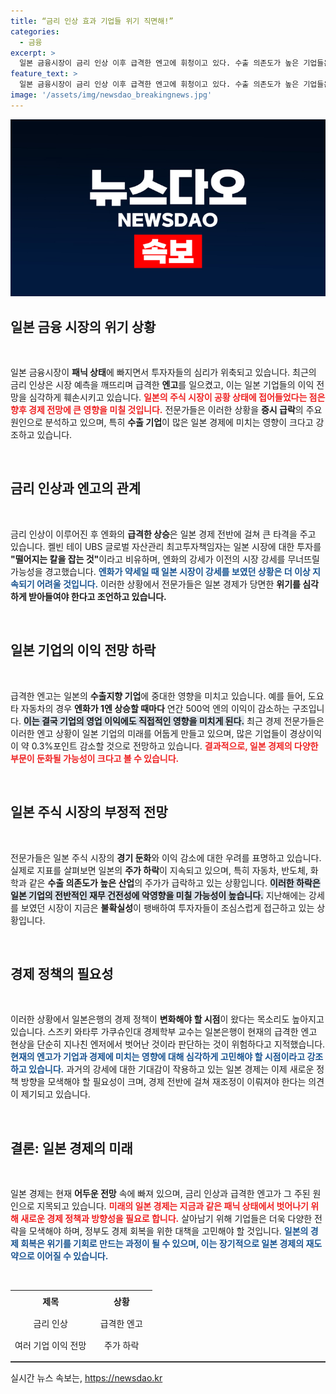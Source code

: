 ```yaml
---
title: “금리 인상 효과 기업들 위기 직면해!”
categories:
  - 금융
excerpt: >
  일본 금융시장이 금리 인상 이후 급격한 엔고에 휘청이고 있다. 수출 의존도가 높은 기업들은 이익 전망을 상실하며, 닛케이지수는 올해 상승분을 대폭 반납했다. 전문가들은 일본 주식 시장의 불안정성을 경고하며, 투자자들에게 신중할 것을 촉구하고 있다.
feature_text: >
  일본 금융시장이 금리 인상 이후 급격한 엔고에 휘청이고 있다. 수출 의존도가 높은 기업들은 이익 전망을 상실하며, 닛케이지수는 올해 상승분을 대폭 반납했다. 전문가들은 일본 주식 시장의 불안정성을 경고하며, 투자자들에게 신중할 것을 촉구하고 있다.
image: '/assets/img/newsdao_breakingnews.jpg'
---
```


<p><img src="/assets/img/newsdao_breakingnews.jpg" alt="implanttips 속보" /></p>

<h2 data-ke-size="size26">일본 금융 시장의 위기 상황</h2>

<p data-ke-size="size16">&nbsp;</p>

<p>일본 금융시장이 <strong>패닉 상태</strong>에 빠지면서 투자자들의 심리가 위축되고 있습니다. 최근의 금리 인상은 시장 예측을 깨뜨리며 급격한 <strong>엔고</strong>를 일으켰고, 이는 일본 기업들의 이익 전망을 심각하게 훼손시키고 있습니다. <b><span style="color: #ee2323;">일본의 주식 시장이 공황 상태에 접어들었다는 점은 향후 경제 전망에 큰 영향을 미칠 것입니다.</span></b> 전문가들은 이러한 상황을 <strong>증시 급락</strong>의 주요 원인으로 분석하고 있으며, 특히 <strong>수출 기업</strong>이 많은 일본 경제에 미치는 영향이 크다고 강조하고 있습니다.</p>

<p data-ke-size="size16">&nbsp;</p>

<h2 data-ke-size="size26">금리 인상과 엔고의 관계</h2>

<p data-ke-size="size16">&nbsp;</p>

<p>금리 인상이 이루어진 후 엔화의 <strong>급격한 상승</strong>은 일본 경제 전반에 걸쳐 큰 타격을 주고 있습니다. 켈빈 테이 UBS 글로벌 자산관리 최고투자책임자는 일본 시장에 대한 투자를 <strong>"떨어지는 칼을 잡는 것"</strong>이라고 비유하며, 엔화의 강세가 이전의 시장 강세를 무너뜨릴 가능성을 경고했습니다. <b><span style="color: #1a5490;">엔화가 약세일 때 일본 시장이 강세를 보였던 상황은 더 이상 지속되기 어려울 것입니다.</span></b> 이러한 상황에서 전문가들은 일본 경제가 당면한 <strong>위기를 심각하게 받아들여야 한다고 조언하고 있습니다.</strong></p>

<p data-ke-size="size16">&nbsp;</p>

<h2 data-ke-size="size26">일본 기업의 이익 전망 하락</h2>

<p data-ke-size="size16">&nbsp;</p>

<p>급격한 엔고는 일본의 <strong>수출지향 기업</strong>에 중대한 영향을 미치고 있습니다. 예를 들어, 도요타 자동차의 경우 <strong>엔화가 1엔 상승할 때마다</strong> 연간 500억 엔의 이익이 감소하는 구조입니다. <b><span style="background-color: #21538527;">이는 결국 기업의 영업 이익에도 직접적인 영향을 미치게 된다.</span></b> 최근 경제 전문가들은 이러한 엔고 상황이 일본 기업의 미래를 어둡게 만들고 있으며, 많은 기업들이 경상이익이 약 0.3%포인트 감소할 것으로 전망하고 있습니다. <b><span style="color: #ee2323;">결과적으로, 일본 경제의 다양한 부문이 둔화될 가능성이 크다고 볼 수 있습니다.</span></b></p>

<p data-ke-size="size16">&nbsp;</p>

<h2 data-ke-size="size26">일본 주식 시장의 부정적 전망</h2>

<p data-ke-size="size16">&nbsp;</p>

<p>전문가들은 일본 주식 시장의 <strong>경기 둔화</strong>와 이익 감소에 대한 우려를 표명하고 있습니다. 실제로 지표를 살펴보면 일본의 <strong>주가 하락</strong>이 지속되고 있으며, 특히 자동차, 반도체, 화학과 같은 <strong>수출 의존도가 높은 산업</strong>의 주가가 급락하고 있는 상황입니다. <b><span style="background-color: #21538527;">이러한 하락은 일본 기업의 전반적인 <strong>재무 건전성</strong>에 악영향을 미칠 가능성이 높습니다.</span></b> 지난해에는 강세를 보였던 시장이 지금은 <strong>불확실성</strong>이 팽배하여 투자자들이 조심스럽게 접근하고 있는 상황입니다.</p>

<p data-ke-size="size16">&nbsp;</p>

<h2 data-ke-size="size26">경제 정책의 필요성</h2>

<p data-ke-size="size16">&nbsp;</p>

<p>이러한 상황에서 일본은행의 경제 정책이 <strong>변화해야 할 시점</strong>이 왔다는 목소리도 높아지고 있습니다. 스즈키 와타루 가쿠슈인대 경제학부 교수는 일본은행이 현재의 급격한 엔고 현상을 단순히 지나친 엔저에서 벗어난 것이라 판단하는 것이 위험하다고 지적했습니다. <b><span style="color: #1a5490;">현재의 엔고가 기업과 경제에 미치는 영향에 대해 심각하게 고민해야 할 시점이라고 강조하고 있습니다.</span></b> 과거의 강세에 대한 기대감이 작용하고 있는 일본 경제는 이제 새로운 정책 방향을 모색해야 할 필요성이 크며, 경제 전반에 걸쳐 재조정이 이뤄져야 한다는 의견이 제기되고 있습니다.</p>

<p data-ke-size="size16">&nbsp;</p>

<h2 data-ke-size="size26">결론: 일본 경제의 미래</h2>

<p data-ke-size="size16">&nbsp;</p>

<p>일본 경제는 현재 <strong>어두운 전망</strong> 속에 빠져 있으며, 금리 인상과 급격한 엔고가 그 주된 원인으로 지목되고 있습니다. <b><span style="color: #ee2323;">미래의 일본 경제는 지금과 같은 패닉 상태에서 벗어나기 위해 새로운 경제 정책과 방향성을 필요로 합니다.</span></b> 살아남기 위해 기업들은 더욱 다양한 전략을 모색해야 하며, 정부도 경제 회복을 위한 대책을 고민해야 할 것입니다. <b><span style="color: #1a5490;">일본의 경제 회복은 위기를 기회로 만드는 과정이 될 수 있으며, 이는 장기적으로 일본 경제의 <strong>재도약</strong>으로 이어질 수 있습니다.</span></b></p>

<p data-ke-size="size16">&nbsp;</p>

<table style="border-collapse: collapse; width: 100%; height: 100px;">
  <tr>
    <td style="text-align: center; height: 30px;"><b>제목</b></td>
    <td style="text-align: center; height: 30px;"><b>상황</b></td>
  </tr>
  <tr>
    <td style="text-align: center; height: 30px;">금리 인상</td>
    <td style="text-align: center; height: 30px;">급격한 엔고</td>
  </tr>
  <tr>
    <td style="text-align: center; height: 30px;">여러 기업 이익 전망</td>
    <td style="text-align: center; height: 30px;">주가 하락</td>
  </tr>
  <tr>
    <td style="text-align: center; height: 30px;">정부 정책의 필요성</td>
    <td style="text-align: center; height: 30px;">경제 회복 방향</td>
  </tr>
  <tr>
    <td style="text-align: center; height: 30px;">미래 전망</td>
    <td style="text-align: center; height: 30px;">재도약 가능성</td>
  </tr>
</table>

<hr style="height:2px;border:none;color:#333;background-color:#333;" />
실시간 뉴스 속보는, <a href="https://newsdao.kr" rel="dofollow">https://newsdao.kr</a>


